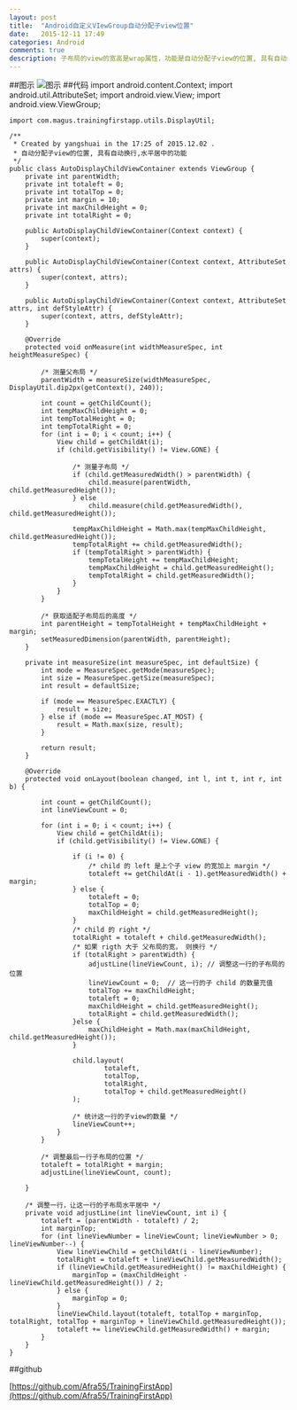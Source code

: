 ```yaml
---
layout: post
title:  "Android自定义VIewGroup自动分配子view位置"
date:   2015-12-11 17:49
categories: Android
comments: true
description: 子布局的view的宽高是wrap属性，功能是自动分配子view的位置, 具有自动换行,水平居中的功能
---
```


##图示
![图示](http://img.blog.csdn.net/20151203125404815)
##代码
	import android.content.Context;
	import android.util.AttributeSet;
	import android.view.View;
	import android.view.ViewGroup;
	
	import com.magus.trainingfirstapp.utils.DisplayUtil;
	
	/**
	 * Created by yangshuai in the 17:25 of 2015.12.02 .
	 * 自动分配子view的位置, 具有自动换行,水平居中的功能
	 */
    public class AutoDisplayChildViewContainer extends ViewGroup {
	    private int parentWidth;
	    private int totaleft = 0;
	    private int totalTop = 0;
	    private int margin = 10;
	    private int maxChildHeight = 0;
	    private int totalRight = 0;
	
	    public AutoDisplayChildViewContainer(Context context) {
	        super(context);
	    }
	
	    public AutoDisplayChildViewContainer(Context context, AttributeSet attrs) {
	        super(context, attrs);
	    }
	
	    public AutoDisplayChildViewContainer(Context context, AttributeSet attrs, int defStyleAttr) {
	        super(context, attrs, defStyleAttr);
	    }
	
	    @Override
	    protected void onMeasure(int widthMeasureSpec, int heightMeasureSpec) {
	
	        /* 测量父布局 */
	        parentWidth = measureSize(widthMeasureSpec, DisplayUtil.dip2px(getContext(), 240));
	
	        int count = getChildCount();
	        int tempMaxChildHeight = 0;
	        int tempTotalHeight = 0;
	        int tempTotalRight = 0;
	        for (int i = 0; i < count; i++) {
	            View child = getChildAt(i);
	            if (child.getVisibility() != View.GONE) {
	
	                /* 测量子布局 */
	                if (child.getMeasuredWidth() > parentWidth) {
	                    child.measure(parentWidth, child.getMeasuredHeight());
	                } else
	                    child.measure(child.getMeasuredWidth(), child.getMeasuredHeight());
	
	                tempMaxChildHeight = Math.max(tempMaxChildHeight, child.getMeasuredHeight());
	                tempTotalRight += child.getMeasuredWidth();
	                if (tempTotalRight > parentWidth) {
	                    tempTotalHeight += tempMaxChildHeight;
	                    tempMaxChildHeight = child.getMeasuredHeight();
	                    tempTotalRight = child.getMeasuredWidth();
	                }
	            }
	        }
	
	        /* 获取适配子布局后的高度 */
	        int parentHeight = tempTotalHeight + tempMaxChildHeight + margin;
	        setMeasuredDimension(parentWidth, parentHeight);
	    }
	
	    private int measureSize(int measureSpec, int defaultSize) {
	        int mode = MeasureSpec.getMode(measureSpec);
	        int size = MeasureSpec.getSize(measureSpec);
	        int result = defaultSize;
	
	        if (mode == MeasureSpec.EXACTLY) {
	            result = size;
	        } else if (mode == MeasureSpec.AT_MOST) {
	            result = Math.max(size, result);
	        }
	
	        return result;
	    }
	
	    @Override
	    protected void onLayout(boolean changed, int l, int t, int r, int b) {
	
	        int count = getChildCount();
	        int lineViewCount = 0;
	
	        for (int i = 0; i < count; i++) {
	            View child = getChildAt(i);
	            if (child.getVisibility() != View.GONE) {
	
	                if (i != 0) {
	                    /* child 的 left 是上个子 view 的宽加上 margin */
	                    totaleft += getChildAt(i - 1).getMeasuredWidth() + margin;
	                } else {
	                    totaleft = 0;
	                    totalTop = 0;
	                    maxChildHeight = child.getMeasuredHeight();
	                }
	                /* child 的 right */
	                totalRight = totaleft + child.getMeasuredWidth();
	                /* 如果 rigth 大于 父布局的宽， 则换行 */
	                if (totalRight > parentWidth) {
	                    adjustLine(lineViewCount, i); // 调整这一行的子布局的位置
	                    lineViewCount = 0;  // 这一行的子 child 的数量充值
	                    totalTop += maxChildHeight;
	                    totaleft = 0;
	                    maxChildHeight = child.getMeasuredHeight();
	                    totalRight = child.getMeasuredWidth();
	                }else {
	                    maxChildHeight = Math.max(maxChildHeight, child.getMeasuredHeight());
	                }
	
	                child.layout(
	                        totaleft,
	                        totalTop,
	                        totalRight,
	                        totalTop + child.getMeasuredHeight()
	                );
	
	                /* 统计这一行的子view的数量 */
	                lineViewCount++;
	            }
	        }
	
	        /* 调整最后一行子布局的位置 */
	        totaleft = totalRight + margin;
	        adjustLine(lineViewCount, count);
	
	    }
	
	    /* 调整一行，让这一行的子布局水平居中 */
	    private void adjustLine(int lineViewCount, int i) {
	        totaleft = (parentWidth - totaleft) / 2;
	        int marginTop;
	        for (int lineViewNumber = lineViewCount; lineViewNumber > 0; lineViewNumber--) {
	            View lineViewChild = getChildAt(i - lineViewNumber);
	            totalRight = totaleft + lineViewChild.getMeasuredWidth();
	            if (lineViewChild.getMeasuredHeight() != maxChildHeight) {
	                marginTop = (maxChildHeight - lineViewChild.getMeasuredHeight()) / 2;
	            } else {
	                marginTop = 0;
	            }
	            lineViewChild.layout(totaleft, totalTop + marginTop, totalRight, totalTop + marginTop + lineViewChild.getMeasuredHeight());
	            totaleft += lineViewChild.getMeasuredWidth() + margin;
	        }
	    }
	}

##github

[https://github.com/Afra55/TrainingFirstApp](https://github.com/Afra55/TrainingFirstApp)